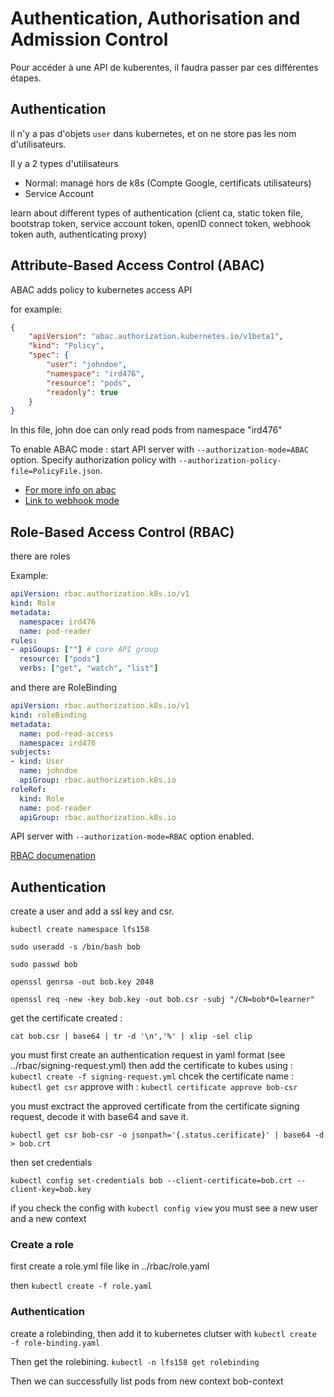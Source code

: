 # Authentication, Authorisation and Admission Control

Pour accéder à une API de kuberentes, il faudra passer par ces différentes étapes.

## Authentication

il n'y a pas d'objets `user` dans kubernetes, et on ne store pas les nom d'utilisateurs. 

Il y a 2 types d'utilisateurs

- Normal: managé hors de k8s (Compte Google, certificats utilisateurs)
- Service Account

learn about different types of authentication (client ca, static token file, bootstrap token, service account token, openID connect token, webhook token auth, authenticating proxy)

## Attribute-Based Access Control (ABAC)

ABAC adds policy to kubernetes access API 

for example: 

```json
{
    "apiVersion": "abac.authorization.kubernetes.io/v1beta1",
    "kind": "Policy",
    "spec": {
        "user": "johndoe",
        "namespace": "ird476",
        "resource": "pods",
        "readonly": true
    }
}
```
In this file, john doe can only read pods from namespace "ird476"

To enable ABAC mode : start API server with `--authorization-mode=ABAC` option. Specify authorization policy with `--authorization-policy-file=PolicyFile.json`. 

- [For more info on abac](https://kubernetes.io/docs/reference/access-authn-authz/abac/)
- [Link to webhook mode](https://kubernetes.io/docs/reference/access-authn-authz/webhook/) 

## Role-Based Access Control (RBAC)
there are roles

Example: 
```yaml
apiVersion: rbac.authorization.k8s.io/v1
kind: Role
metadata:
  namespace: ird476
  name: pod-reader
rules:
- apiGoups: [""] # core API group
  resource: ["pods"]
  verbs: ["get", "watch", "list"]
```
and there are RoleBinding
```yaml
apiVersion: rbac.authorization.k8s.io/v1
kind: roleBinding
metadata:
  name: pod-read-access
  namespace: ird476
subjects:
- kind: User
  name: johndoe
  apiGroup: rbac.authorization.k8s.io
roleRef:
  kind: Role
  name: pod-reader
  apiGroup: rbac.authorization.k8s.io
```
API server with `--authorization-mode=RBAC` option enabled. 

[RBAC documenation](https://kubernetes.io/docs/reference/access-authn-authz/rbac/)

## Authentication
create a user and add a ssl key and csr. 

`kubectl create namespace lfs158`

`sudo useradd -s /bin/bash bob`

`sudo passwd bob`

`openssl genrsa -out bob.key 2048`

`openssl req -new -key bob.key -out bob.csr -subj "/CN=bob*O=learner"`

get the certificate created : 

`cat bob.csr | base64 | tr -d '\n','%' | xlip -sel clip`

you must first create an authentication request in yaml format (see ../rbac/signing-request.yml)
then add the certificate to kubes using : `kubectl create -f signing-request.yml`
chcek the certificate name : `kubectl get csr`
approve with : `kubectl certificate approve bob-csr`

you must exctract the approved certificate from the certificate signing request, decode it with base64 and save it. 

`kubectl get csr bob-csr -o jsonpath='{.status.cerificate}' | base64 -d > bob.crt`

then set credentials 

`kubectl config set-credentials bob --client-certificate=bob.crt --client-key=bob.key`

if you check the config with `kubectl config view` you must see a new user and a new context

### Create a role
first create a role.yml file like in ../rbac/role.yaml

then `kubectl create -f role.yaml`

### Authentication
create a rolebinding, then add it to kubernetes clutser with `kubectl create -f role-binding.yaml`

Then get the rolebining. `kubectl -n lfs158 get rolebinding`

Then we can successfully list pods from new context bob-context
